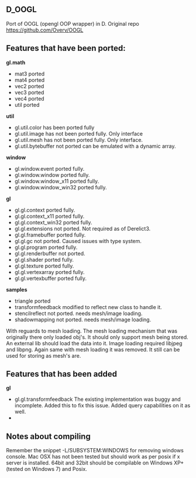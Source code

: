 D_OOGL
------

Port of OOGL (opengl OOP wrapper) in D. Original repo https://github.com/Overv/OOGL

## Features that have been ported:

**gl.math**

* mat3 ported
* mat4 ported
* vec2 ported
* vec3 ported
* vec4 ported
* util ported

**util**
* gl.util.color has been ported fully
* gl.util.image has not been ported fully. Only interface
* gl.util.mesh has not been ported fully. Only interface.
* gl.util.bytebuffer not ported can be emulated with a dynamic array.

**window**
* gl.window.event ported fully.
* gl.window.window ported fully.
* gl.window.window_x11 ported fully.
* gl.window.window_win32 ported fully.

**gl**
* gl.gl.context ported fully.
* gl.gl.context_x11 ported fully.
* gl.gl.context_win32 ported fully.
* gl.gl.extensions not ported. Not required as of Derelict3.
* gl.gl.framebuffer ported fully.
* gl.gl.gc not ported. Caused issues with type system.
* gl.gl.program ported fully.
* gl.gl.renderbuffer not ported.
* gl.gl.shader ported fully.
* gl.gl.texture ported fully.
* gl.gl.vertexarray ported fully.
* gl.gl.vertexbuffer ported fully.

**samples**
* triangle ported
* transformfeedback modified to reflect new class to handle it.
* stencilreflect not ported. needs mesh/image loading.
* shadowmapping not ported. needs mesh/image loading.

With reguards to mesh loading. The mesh loading mechanism that was originally there only loaded obj's. It should only support mesh being stored. An external lib should load the data into it.
Image loading required libjpeg and libpng. Again same with mesh loading it was removed. It still can be used for storing as mesh's are.

## Features that has been added

**gl**
* gl.gl.transformfeedback The existing implementation was buggy and incomplete. Added this to fix this issue. Added query capabilities on it as well.
* 

## Notes about compiling
Remember the snippet -L/SUBSYSTEM:WINDOWS for removing windows console.
Mac OSX has not been tested but should work as per posix if x server is installed.
64bit and 32bit should be compilable on Windows XP+ (tested on Windows 7) and Posix.
